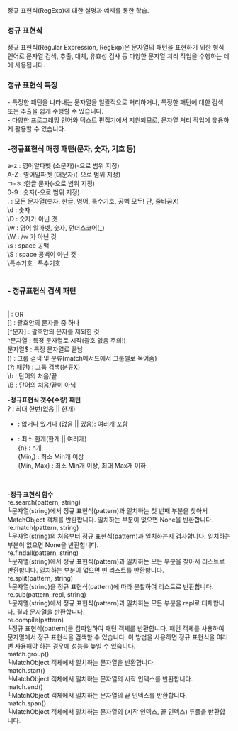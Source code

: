 정규 표현식(RegExp)에 대한 설명과 예제를 통한 학습.

<h3>정규 표현식</h3>
정규 표현식(Regular Expression, RegExp)은 문자열의 패턴을 표현하기 위한 형식 언어로 문자열 검색, 추출, 대체, 유효성 검사 등 다양한 문자열 처리 작업을 수행하는 데에 사용됩니다.

<h3>정규 표현식 특징</h3>
- 특정한 패턴을 나타내는 문자열을 일괄적으로 처리하거나, 특정한 패턴에 대한 검색 또는 추출을 쉽게 수행할 수 있습니다.<br>
- 다양한 프로그래밍 언어와 텍스트 편집기에서 지원되므로, 문자열 처리 작업에 유용하게 활용할 수 있습니다.
 
<h3>-정규표현식 매칭 패턴(문자, 숫자, 기호 등)</h3>

a-z : 영어알파벳 (소문자)(-으로 범위 지정)<br>
A-Z	: 영어알파벳 (대문자)(-으로 범위 지정)<br>
ㄱ-ㅎ	:한글 문자(-으로 범위 지정)<br>
0-9	: 숫자(-으로 범위 지정)<br>
. :	모든 문자열(숫자, 한글, 영어, 특수기호, 공백 모두! 단, 줄바꿈X)<br>
\d	: 숫자<br>
\D	: 숫자가 아닌 것<br>
\w	: 영어 알파벳, 숫자, 언더스코어(_)<br>
\W	: /w 가 아닌 것<br>
\s	: space 공백<br>
\S	: space 공백이 아닌 것<br>
\특수기호 :	특수기호<br>
<br>

<h3><b>- 정규표현식 검색 패턴</h3></b><br>
|	: OR<br>
[]	: 괄호안의 문자들 중 하나<br>
[^문자] :	괄호안의 문자를 제외한 것<br>
^문자열 :	특정 문자열로 시작(괄호 없음 주의!)<br>
문자열$ :	특정 문자열로 끝남<br>
() :	그룹 검색 및 분류(match메서드에서 그룹별로 묶어줌)<br>
(?: 패턴)	: 그룹 검색(분류X)<br>
\b	: 단어의 처음/끝<br>
\B	: 단어의 처음/끝이 아님<br>

<b>-정규표현식 갯수(수량) 패턴</b><br>
?	: 최대 한번(없음 || 한개)<br>
*	: 없거나 있거나 (없음 || 있음): 여러개 포함<br>
+	: 최소 한개(한개 || 여러개)<br>
{n}	: n개<br>
{Min,}	: 최소 Min개 이상<br>
{Min, Max} :	최소 Min개 이상, 최대 Max개 이하<br>
<br>

<b>-정규 표현식 함수</b><br>
re.search(pattern, string)<br>
 └문자열(string)에서 정규 표현식(pattern)과 일치하는 첫 번째 부분을 찾아서 MatchObject 객체를 반환합니다. 일치하는 부분이 없으면 None을 반환합니다.<br>
re.match(pattern, string)<br>
 └문자열(string)의 처음부터 정규 표현식(pattern)과 일치하는지 검사합니다. 일치하는 부분이 없으면 None을 반환합니다.<br>
re.findall(pattern, string)<br>
 └문자열(string)에서 정규 표현식(pattern)과 일치하는 모든 부분을 찾아서 리스트로 반환합니다. 일치하는 부분이 없으면 빈 리스트를 반환합니다.<br>
re.split(pattern, string)<br>
 └문자열(string)을 정규 표현식(pattern)에 따라 분할하여 리스트로 반환합니다.<br>
re.sub(pattern, repl, string)<br>
 └문자열(string)에서 정규 표현식(pattern)과 일치하는 모든 부분을 repl로 대체합니다. 결과 문자열을 반환합니다.<br>
re.compile(pattern)<br>
 └정규 표현식(pattern)을 컴파일하여 패턴 객체를 반환합니다. 패턴 객체를 사용하여 문자열에서 정규 표현식을 검색할 수 있습니다. 이 방법을 사용하면 정규 표현식을 여러 번 사용해야 하는 경우에 성능을 높일 수 있습니다.<br>
match.group()<br>
 └MatchObject 객체에서 일치하는 문자열을 반환합니다.<br>
match.start()<br>
 └MatchObject 객체에서 일치하는 문자열의 시작 인덱스를 반환합니다.<br>
match.end()<br>
 └MatchObject 객체에서 일치하는 문자열의 끝 인덱스를 반환합니다.<br>
match.span()<br>
 └MatchObject 객체에서 일치하는 문자열의 (시작 인덱스, 끝 인덱스) 튜플을 반환합니다.<br>
